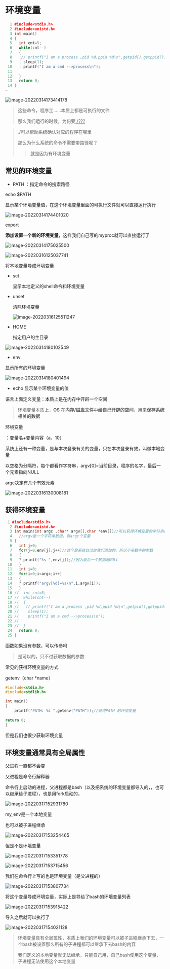 

# 环境变量

~~~cpp
  1 #include<stdio.h>
  2 #include<unistd.h>
  3 int main()
  4 {
  5   int cnt=5;
  6   while(cnt--)
  7   {
  8   ¦// printf("I am a process ,pid %d,ppid %d\n",getpid(),getppid());
  9   ¦ sleep(1);
 10   ¦ printf("I am a cmd -->process\n");
 11                                                                                                                    
 12   }
 13   return 0;
 14 }
~

~~~

![image-20220314173414178](E:/Typora%E4%BA%91%E7%AC%94%E8%AE%B0%E6%9C%AC/picture/image-20220314173414178.png)



> 这些命令，程序工……本质上都是可执行的文件
>
> 那么我们运行的时候，为何要<u>./???</u>



> ./可以帮助系统确认对应的程序在哪里
>
> 那么为什么系统的命令不需要带路径呢？
>
> > 就是因为有环境变量



## 常见的环境变量

* PATH ：指定命令的搜索路径



echo $PATH

显示某个环境变量值，在这个环境变量里面的可执行文件就可以直接运行执行



![image-20220314174401020](E:/Typora%E4%BA%91%E7%AC%94%E8%AE%B0%E6%9C%AC/picture/image-20220314174401020.png)

export

**添加设置一个新的环境变量**，这样我们自己写的myproc就可以直接运行了

![image-20220314175025500](E:/Typora%E4%BA%91%E7%AC%94%E8%AE%B0%E6%9C%AC/picture/image-20220314175025500.png)



![image-20220316125037741](E:/Typora%E4%BA%91%E7%AC%94%E8%AE%B0%E6%9C%AC/picture/image-20220316125037741.png)

将本地变量导成环境变量

* set

  显示本地定义的shell命令和环境变量

* unset

  清除环境变量

  ![image-20220316125511247](E:/Typora%E4%BA%91%E7%AC%94%E8%AE%B0%E6%9C%AC/picture/image-20220316125511247.png)

* HOME 

  指定用户的主目录

![image-20220314180102549](E:/Typora%E4%BA%91%E7%AC%94%E8%AE%B0%E6%9C%AC/picture/image-20220314180102549.png)



* env



显示所有的环境变量



![image-20220314180401494](E:/Typora%E4%BA%91%E7%AC%94%E8%AE%B0%E6%9C%AC/picture/image-20220314180401494.png)



* echo 显示某个环境变量的值

  



语言上面定义变量：本质上是在内存中开辟一个空间

> 环境变量本质上，**OS** 在**内存/磁盘文件**中**给自己开辟的空间**，用来**保存系统相关的数据**



环境变量

：变量名+变量内容（a，10）



系统上还有一种变量，是与本次登录有关的变量，只在本次登录有效，叫做本地变量







以空格为分隔符，每个都看作字符串，argv[0]=当前目录，程序的名字，最后一个元素指向NULL

argc决定有几个有效元素



![image-20220316130008181](https://raw.githubusercontent.com/zevin02/image/master/%20202203172044968.png)



## 获得环境变量

~~~cpp
 1 #include<stdio.h>
  2 #include<unistd.h>
  3 int main(int argc ,char* argv[],char *env[])//可以获得环境变量的字符串数组，和argv相类似
  4   //argv是一个字符串数组，有argc个变量
  5 {
  6   int j=0;
  7   for(j=0;env[j];j++)//这个是系统自动给我们添加的，所以不带数字的参数
  8   {                                                                                                                                                                                              
  9   ? printf("%s ",env[j]);//因为最后一个数据是NULL
 10   }
 11   int i=0;
 12   for(i=0;i<argc;i++)
 13   {
 14   ? printf("argv[%d]=%s\n",i,argv[i]);
 15   }
 16 //  int cnt=5;
 17 //  while(cnt--)
 18 //  {
 19 //   // printf("I am a process ,pid %d,ppid %d\n",getpid(),getppid());
 20 //    sleep(1);                                                                                                  
 21 //    printf("I am a cmd -->process\n");                 
 22 //                                                                
 23 //  }             
 24   return 0;                                         
 25 } 
~~~



函数如果没有参数，可以传参吗

> 是可以的，只不过获取数据的参数



常见的获得环境变量的方式



getenv（char *name）

~~~c
#include<stdio.h>
#include<stdlib.h>

int main()
{
    printf("PATH: %s ",getenv("PATH"));//获得PATH 的环境变量
    
return 0;
}

~~~

但是我们也很少获取环境变量



## 环境变量通常具有全局属性

父进程一直都不会变

父进程是命令行解释器

命令行上启动的进程，父进程都是bash（以及把系统的环境变量都导入的，，也可以继承给子进程），也是用fork启动的，

![image-20220317152931780](E:/Typora%E4%BA%91%E7%AC%94%E8%AE%B0%E6%9C%AC/picture/image-20220317152931780.png)

my_env是一个本地变量

也可以被子进程继承



![image-20220317153254465](E:/Typora%E4%BA%91%E7%AC%94%E8%AE%B0%E6%9C%AC/picture/image-20220317153254465.png)

但是不是环境变量

![image-20220317153351778](E:/Typora%E4%BA%91%E7%AC%94%E8%AE%B0%E6%9C%AC/picture/image-20220317153351778.png)



![image-20220317153715456](E:/Typora%E4%BA%91%E7%AC%94%E8%AE%B0%E6%9C%AC/picture/image-20220317153715456.png)



我们在命令行上写的也是环境变量（是父进程的）

![image-20220317153807734](E:/Typora%E4%BA%91%E7%AC%94%E8%AE%B0%E6%9C%AC/picture/image-20220317153807734.png)



将这个变量导成环境变量，实际上是导给了bash的环境变量列表

![image-20220317153915422](E:/Typora%E4%BA%91%E7%AC%94%E8%AE%B0%E6%9C%AC/picture/image-20220317153915422.png)



导入之后就可以执行了

![image-20220317154021128](E:/Typora%E4%BA%91%E7%AC%94%E8%AE%B0%E6%9C%AC/picture/image-20220317154021128.png)

> 环境变量具有全局属性，本质上我们的环境变量可以被子进程继承下去，一个bash被设置那么所有的子进程都可以继承下去bash的内容
>
> 我们定义的本地变量就无法继承，只能自己用，自己bash使用这个变量，子进程无法使用这个本地变量







